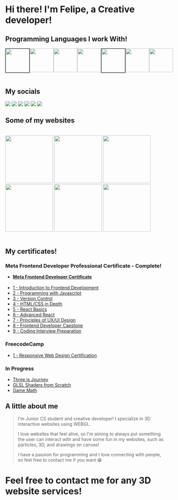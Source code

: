 <h1>Hi there! I'm Felipe, a Creative developer!</h1>

<h2>Programming Languages I work With!</h2>
<div style="display: flex;">
  <img width=75 height= 75 src="https://cdn.jsdelivr.net/gh/devicons/devicon/icons/html5/html5-plain-wordmark.svg" style="border: 1px solid black;"/>
  <img width=75 height= 75 src="https://cdn.jsdelivr.net/gh/devicons/devicon/icons/css3/css3-plain-wordmark.svg" />
  <img width=75 height= 75 src="https://cdn.jsdelivr.net/gh/devicons/devicon/icons/javascript/javascript-original.svg"/>
  <img width=75 height= 75 src="https://cdn.jsdelivr.net/gh/devicons/devicon/icons/typescript/typescript-original.svg"/>
  <img width=75 height= 75 src="https://cdn.jsdelivr.net/gh/devicons/devicon/icons/react/react-original-wordmark.svg" style="border: 1px solid black;"/>
  <img width=75 height= 75 src="https://user-images.githubusercontent.com/120526365/228884758-862729cd-49a5-42f6-bc13-a16a6311964b.svg" />
  <img width=75 height= 75 src="https://cdn.jsdelivr.net/gh/devicons/devicon/icons/nodejs/nodejs-original.svg"/>

</div>

<br />

<h2>My socials</h2>
<div>
  <a href="https://www.linkedin.com/in/felipe-matos-94405526a"><img src="https://img.shields.io/badge/LinkedIn-0077B5?style=for-the-badge&logo=linkedin&logoColor=white"/></a>
  <a href="https://twitter.com/FelipeJsDev"><img src="https://img.shields.io/badge/Twitter-1DA1F2?style=for-the-badge&logo=twitter&logoColor=white"/></a>
  <a href="https://www.instagram.com/felipejsdev1/?igshid=ZDdkNTZiNTM%3D"><img src="https://img.shields.io/badge/Instagram-E4405F?style=for-the-badge&logo=instagram&logoColor=white"/></a>
  <a href="https://leetcode.com/FelipeMatosDev/"><img src="https://img.shields.io/badge/-LeetCode-FFA116?style=for-the-badge&logo=LeetCode&logoColor=black"/></a>
  <a href="https://codepen.io/FelipeMatosDev"><img src="https://img.shields.io/badge/Codepen-000000?style=for-the-badge&logo=codepen&logoColor=white"/></a>
  <a href="mailto:felipematos.devjs@gmail.com"><img src="https://img.shields.io/badge/Gmail-D14836?style=for-the-badge&logo=gmail&logoColor=white"/></a>
</div>

<h2>Some of my websites</h2>
<br />
<div>

  <div display= "flex">
    <a target = "_blank" href="https://fm-todotoday.netlify.app"><img src="https://user-images.githubusercontent.com/120526365/214430515-4f0a1d73-296e-4bc8-a9a7-be17992ad62a.svg"           width=150 height=150></a>
    <a target = "_blank" href="https://weathertick.netlify.app/"><img src="https://github.com/felipematos-devjs/felipematos-devjs/assets/120526365/ec8c6f45-99c5-412e-905a-43821ee7cf13"           width= 150 height=150></a>
    <a target = "_blank" href="https://fm-darkmode.netlify.app"><img src="https://user-images.githubusercontent.com/120526365/232139759-14fc7869-0547-4cbd-a4d4-80f2cab1e0b3.svg"            width=150 height=150></a>
     <a target = "_blank" href="https://fmpixelcat.netlify.app/"><img src="https://github.com/felipematos-devjs/felipematos-devjs/assets/120526365/c08f9dcd-c1a1-4d60-aa32-902f747940b1"           width=150 height=150></a>
    <a target = "_blank" href="https://fm-old-tv.netlify.app/"><img src="https://github.com/felipematos-devjs/felipematos-devjs/assets/120526365/aba5dcb3-ef82-410e-8847-e5443d9ba71f"           width=150 height=150></a>
    <a target = "_blank" href="https://fm-voxel-editor.netlify.app/"><img src="https://github.com/felipematos-devjs/felipematos-devjs/assets/120526365/6a5e40e3-9c92-42a8-9d1b-e870680d19d2"           width=150 height=150></a>
  
  </div>
  <br />

</div>
<h2>My certificates!</h2>
<h3>Meta Frontend Developer Professional Certificate - Complete! </h3>
<ul>
<li><a href="https://coursera.org/share/9012ab66c59f0d0c96ea45e411e95def"><b>Meta Frontend Developer Certificate</b></a></li>
  <br />
<li><a href="https://www.coursera.org/account/accomplishments/certificate/VEJHSAY89ST5">1 - Introduction to Frontend Development</a></li>
<li><a href="https://www.coursera.org/account/accomplishments/certificate/UP2YW7AEW6CF">2 - Programming with Javascript</a></li>
<li><a href="https://www.coursera.org/account/accomplishments/certificate/5PSD6BXEKEJR">3 - Version Control</a></li>
<li><a href="https://www.coursera.org/account/accomplishments/certificate/3VVZV8L4ANPL">4 - HTML/CSS in Depth</a></li>
<li><a href="https://www.coursera.org/account/accomplishments/certificate/KY5ZTSZBFD3V">5 - React Basics</a></li>
<li><a href="https://www.coursera.org/account/accomplishments/certificate/2MPZNKFSY36J">6 - Advanced React</a></li>
<li><a href="https://www.coursera.org/account/accomplishments/certificate/3VVZV8L4ANPL">7 - Principles of UX/UI Design</a></li>
<li><a href="https://www.coursera.org/account/accomplishments/certificate/WQ7RAG3CCJJ6">8 - Frontend Developer Capstone</a></li>
<li><a href="https://www.coursera.org/account/accomplishments/certificate/XXSDZ4Y6BQTJ">9 - Coding Interview Preparation</a></li>
  
</ul>

<h3>FreecodeCamp</h3>
<ul>
<li><a href="https://www.freecodecamp.org/certification/fcc48f8e05f-775a-422b-928c-03b9ae7ae568/responsive-web-design">1 - Responsive Web Design Certification</a></li>
</ul>
<h3>In Progress</h3>
<ul>
<li><a href="https://threejs-journey.com/">Three.js Journey</a></li>
<li><a href="https://simondev.teachable.com/">GLSL Shaders from Scratch</a></li>
<li><a href="https://simondev.teachable.com/">Game Math</a></li>
</ul>

<h2>A little about me</h2>
<blockquote>
<p>
I'm Junior CS student and creative developer! I specialize in 3D interactive websites using WEBGL.
</p>
<p>
I love websites that feel alive, so I'm aiming to always put something 
the user can interact with and have some fun in my websites, such as particles, 3D, and drawings on canvas!
</p>
<p>
I have a passion for programming and I love connecting with people, so feel free to contact me if you want 😁
</p>
</blockquote>

<h1>Feel free to contact me for any 3D website services!</h1>
